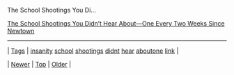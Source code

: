 <!--
title: The School Shootings You Didn&rsquo;t Hear About&mdash;One Every Two Weeks Since Newtown
date: 2020-06-28T15:27:00.196Z
tags: insanity, school, shootings, didnt, hear, aboutone, link
-->


The School Shootings You Di...

[The School Shootings You Didn’t Hear About—One Every Two Weeks Since Newtown](http://www.thedailybeast.com/articles/2013/12/12/the-school-shootings-you-didn-t-hear-about-one-every-two-weeks-since-newtown.html)

<!--BOTTOM-POST-NAVIGATION-->
---

| [Tags](tags.md) | [insanity](tag-insanity.md) [school](tag-school.md) [shootings](tag-shootings.md) [didnt](tag-didnt.md) [hear](tag-hear.md) [aboutone](tag-aboutone.md) [link](tag-link.md) |

| [Newer](69818729453.md) | [Top](index.md) | [Older](69876676156.md) |